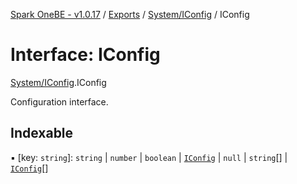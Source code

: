 [Spark OneBE - v1.0.17](../README.md) / [Exports](../modules.md) / [System/IConfig](../modules/System_IConfig.md) / IConfig

# Interface: IConfig

[System/IConfig](../modules/System_IConfig.md).IConfig

Configuration interface.

## Indexable

▪ [key: `string`]: `string` \| `number` \| `boolean` \| [`IConfig`](System_IConfig.IConfig.md) \| ``null`` \| `string`[] \| [`IConfig`](System_IConfig.IConfig.md)[]
